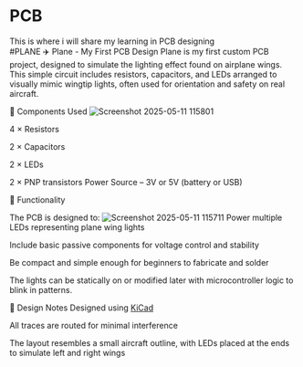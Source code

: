 # PCB
This is where i will share my learning in PCB designing  
#PLANE
✈️ Plane - My First PCB Design
Plane is my first custom PCB project, designed to simulate the lighting effect found on airplane wings. This simple circuit includes resistors, capacitors, and LEDs arranged to visually mimic wingtip lights, often used for orientation and safety on real aircraft.

🔧 Components Used
![Screenshot 2025-05-11 115801](https://github.com/user-attachments/assets/c12e6d42-c343-4ff8-bcc4-04168d2d80e3)

4 × Resistors 

2 × Capacitors 

2 × LEDs

2 × PNP transistors 
Power Source – 3V or 5V (battery or USB)

🔌 Functionality

The PCB is designed to:
![Screenshot 2025-05-11 115711](https://github.com/user-attachments/assets/e5f60814-6d6b-472a-9162-36cd1e6b37bd)
Power multiple LEDs representing plane wing lights

Include basic passive components for voltage control and stability

Be compact and simple enough for beginners to fabricate and solder

The lights can be statically on or modified later with microcontroller logic to blink in patterns.

📐 Design Notes
Designed using [KiCad](https://www.kicad.org/)

All traces are routed for minimal interference

The layout resembles a small aircraft outline, with LEDs placed at the ends to simulate left and right wings

